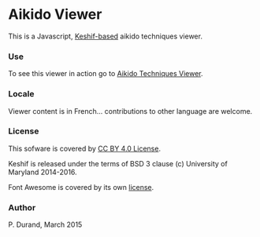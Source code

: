 Aikido Viewer
=============

This is a Javascript, [Keshif-based](https://github.com/adilyalcin/Keshif) aikido techniques viewer.

### Use

To see this viewer in action go to [Aikido Techniques Viewer](http://www.plealog.com/aikido).

### Locale

Viewer content is in French... contributions to other language are welcome.

### License

This sofware is covered by [CC BY 4.0 License](https://creativecommons.org/licenses/by/4.0/).

Keshif is released under the terms of BSD 3 clause (c) University of Maryland 2014-2016.

Font Awesome is covered by its own [license](https://github.com/FortAwesome/Font-Awesome/blob/master/LICENSE.txt).

### Author

P. Durand, March 2015 

